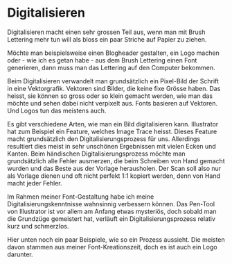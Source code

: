 # Digitalisieren
Digitalisieren macht einen sehr grossen Teil aus, wenn man mit Brush Lettering mehr tun will als bloss ein paar Striche auf Papier zu ziehen.

Möchte man beispielsweise einen Blogheader gestalten, ein Logo machen oder - wie ich es getan habe - aus dem Brush Lettering einen Font generieren, dann muss man das Lettering auf den Computer bekommen.

Beim Digitalisieren verwandelt man grundsätzlich ein Pixel-Bild der Schrift in eine Vektorgrafik. Vektoren sind Bilder, die keine fixe Grösse haben. Das heisst, sie können so gross oder so klein gemacht werden, wie man das möchte und sehen dabei nicht verpixelt aus. Fonts basieren auf Vektoren. Und Logos tun das meistens auch.

Es gibt verschiedene Arten, wie man ein Bild digitalisieren kann. Illustrator hat zum Beispiel ein Feature, welches Image Trace heisst. Dieses Feature macht grundsätzlich den Digitalisierungsprozess für uns. Allerdings resultiert dies meist in sehr unschönen Ergebnissen mit vielen Ecken und Kanten. Beim händischen Digitalisierungsprozess möchte man grundsätzlich alle Fehler ausmerzen, die beim Schreiben von Hand gemacht wurden und das Beste aus der Vorlage herausholen. Der Scan soll also nur als Vorlage dienen und oft nicht perfekt 1:1 kopiert werden, denn von Hand macht jeder Fehler.

Im Rahmen meiner Font-Gestaltung habe ich meine Digitalisierungskenntnisse wahnsinnig verbessern können. Das Pen-Tool von Illustrator ist vor allem am Anfang etwas mysteriös, doch sobald man die Grundzüge gemeistert hat, verläuft ein Digitalisierungsprozess relativ kurz und schmerzlos.

Hier unten noch ein paar Beispiele, wie so ein Prozess aussieht. Die meisten davon stammen aus meiner Font-Kreationszeit, doch es ist auch ein Logo darunter.
